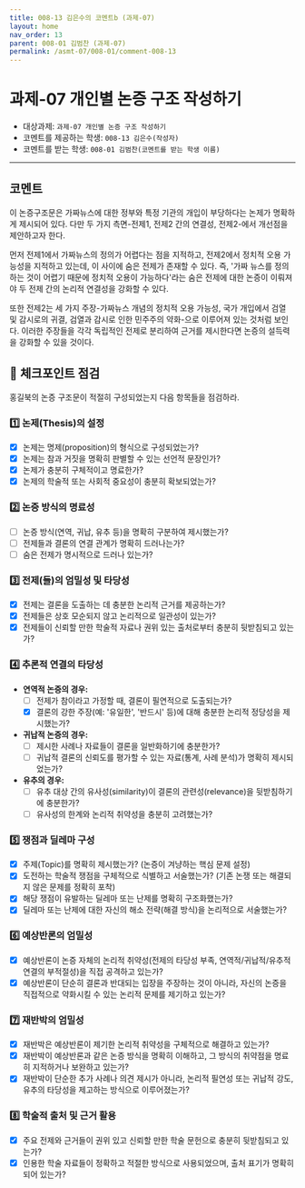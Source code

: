 ```yaml
---
title: 008-13 김은수의 코멘트b (과제-07) 
layout: home
nav_order: 13
parent: 008-01 김범찬 (과제-07)
permalink: /asmt-07/008-01/comment-008-13
---
```


# 과제-07 개인별 논증 구조 작성하기

- 대상과제: `과제-07 개인별 논증 구조 작성하기`
- 코멘트를 제공하는 학생: `008-13 김은수(작성자)` 
- 코멘트를 받는 학생: `008-01 김범찬(코멘트를 받는 학생 이름)` 

---

## 코멘트

이 논증구조문은 가짜뉴스에 대한 정부와 특정 기관의 개입이 부당하다는 논제가 명확하게 제시되어 있다. 다만 두 가지 측면-전제1, 전제2 간의 연결성, 전제2-에서 개선점을 제안하고자 한다.

먼저 전제1에서 가짜뉴스의 정의가 어렵다는 점을 지적하고, 전제2에서 정치적 오용 가능성을 지적하고 있는데, 이 사이에 숨은 전제가 존재할 수 있다. 즉, '가짜 뉴스를 정의하는 것이 어렵기 때문에 정치적 오용이 가능하다'라는 숨은 전제에 대한 논증이 이뤄져야 두 전제 간의 논리적 연결성을 강화할 수 있다.

또한 전제2는 세 가지 주장-가짜뉴스 개념의 정치적 오용 가능성, 국가 개입에서 검열 및 감시로의 귀결, 검열과 감시로 인한 민주주의 약화-으로 이루어져 있는 것처럼 보인다. 이러한 주장들을 각각 독립적인 전제로 분리하여 근거를 제시한다면 논증의 설득력을 강화할 수 있을 것이다.



## 📌 체크포인트 점검

홍길북의 논증 구조문이 적절히 구성되었는지 다음 항목들을 점검하라.

### 1️⃣ **논제(Thesis)의 설정**
- [x] 논제는 명제(proposition)의 형식으로 구성되었는가?
- [x] 논제는 참과 거짓을 명확히 판별할 수 있는 선언적 문장인가?
- [x] 논제가 충분히 구체적이고 명료한가?
- [x] 논제의 학술적 또는 사회적 중요성이 충분히 확보되었는가?

### 2️⃣ **논증 방식의 명료성**
- [ ] 논증 방식(연역, 귀납, 유추 등)을 명확히 구분하여 제시했는가?
- [ ] 전제들과 결론의 연결 관계가 명확히 드러나는가?
- [ ] 숨은 전제가 명시적으로 드러나 있는가?

### 3️⃣ **전제(들)의 엄밀성 및 타당성**
- [x] 전제는 결론을 도출하는 데 충분한 논리적 근거를 제공하는가?
- [x] 전제들은 상호 모순되지 않고 논리적으로 일관성이 있는가?
- [x] 전제들이 신뢰할 만한 학술적 자료나 권위 있는 출처로부터 충분히 뒷받침되고 있는가?

### 4️⃣ **추론적 연결의 타당성**
- **연역적 논증의 경우:**
  - [ ] 전제가 참이라고 가정할 때, 결론이 필연적으로 도출되는가?
  - [x] 결론의 강한 주장(예: '유일한', '반드시' 등)에 대해 충분한 논리적 정당성을 제시했는가?

- **귀납적 논증의 경우:**
  - [ ] 제시한 사례나 자료들이 결론을 일반화하기에 충분한가?
  - [ ] 귀납적 결론의 신뢰도를 평가할 수 있는 자료(통계, 사례 분석)가 명확히 제시되었는가?

- **유추의 경우:**
  - [ ] 유추 대상 간의 유사성(similarity)이 결론의 관련성(relevance)을 뒷받침하기에 충분한가?
  - [ ] 유사성의 한계와 논리적 취약성을 충분히 고려했는가?

### 5️⃣ **쟁점과 딜레마 구성**
- [x] 주제(Topic)를 명확히 제시했는가? (논증이 겨냥하는 핵심 문제 설정)
- [x] 도전하는 학술적 쟁점을 구체적으로 식별하고 서술했는가? (기존 논쟁 또는 해결되지 않은 문제를 정확히 포착)
- [x] 해당 쟁점이 유발하는 딜레마 또는 난제를 명확히 구조화했는가?
- [x] 딜레마 또는 난제에 대한 자신의 해소 전략(해결 방식)을 논리적으로 서술했는가?

### 6️⃣ **예상반론의 엄밀성**
- [x] 예상반론이 논증 자체의 논리적 취약성(전제의 타당성 부족, 연역적/귀납적/유추적 연결의 부적절성)을 직접 공격하고 있는가?
- [x] 예상반론이 단순히 결론과 반대되는 입장을 주장하는 것이 아니라, 자신의 논증을 직접적으로 약화시킬 수 있는 논리적 문제를 제기하고 있는가?

### 7️⃣ **재반박의 엄밀성**
- [x] 재반박은 예상반론이 제기한 논리적 취약성을 구체적으로 해결하고 있는가?
- [x] 재반박이 예상반론과 같은 논증 방식을 명확히 이해하고, 그 방식의 취약점을 명료히 지적하거나 보완하고 있는가?
- [x] 재반박이 단순한 추가 사례나 의견 제시가 아니라, 논리적 필연성 또는 귀납적 강도, 유추의 타당성을 제고하는 방식으로 이루어졌는가?

### 8️⃣ **학술적 출처 및 근거 활용**
- [x] 주요 전제와 근거들이 권위 있고 신뢰할 만한 학술 문헌으로 충분히 뒷받침되고 있는가?
- [x] 인용한 학술 자료들이 정확하고 적절한 방식으로 사용되었으며, 출처 표기가 명확히 되어 있는가?
